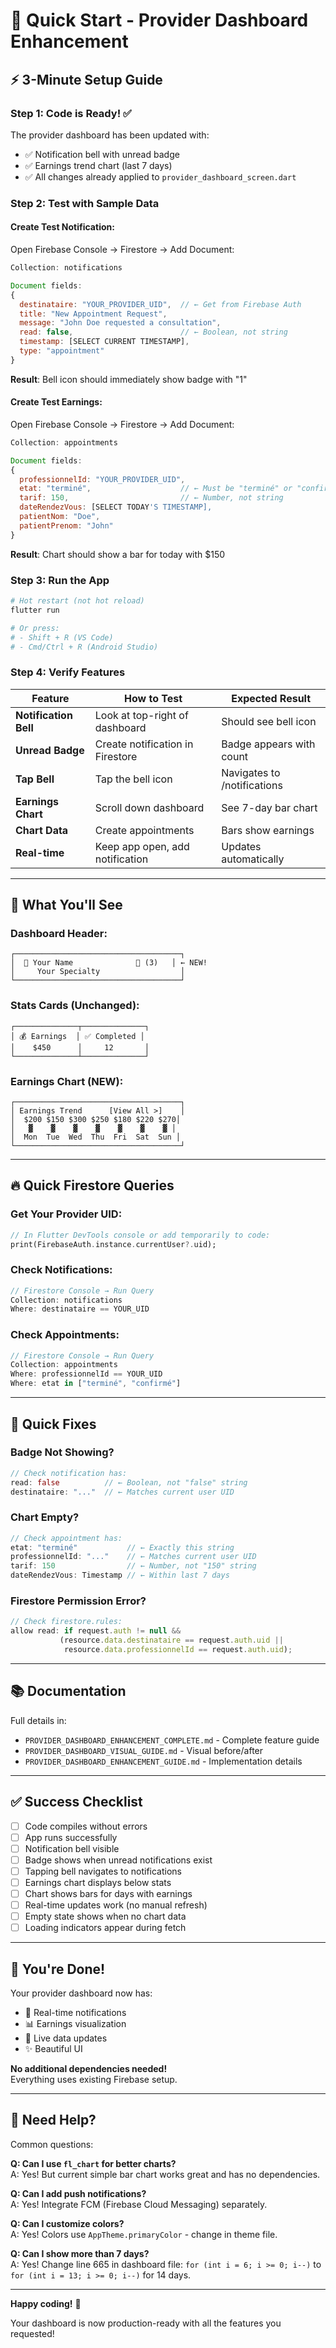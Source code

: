 # 🚀 Quick Start - Provider Dashboard Enhancement

## ⚡ 3-Minute Setup Guide

### Step 1: Code is Ready! ✅
The provider dashboard has been updated with:
- ✅ Notification bell with unread badge
- ✅ Earnings trend chart (last 7 days)
- ✅ All changes already applied to `provider_dashboard_screen.dart`

### Step 2: Test with Sample Data

#### Create Test Notification:
Open Firebase Console → Firestore → Add Document:

```javascript
Collection: notifications

Document fields:
{
  destinataire: "YOUR_PROVIDER_UID",  // ← Get from Firebase Auth
  title: "New Appointment Request",
  message: "John Doe requested a consultation",
  read: false,                        // ← Boolean, not string
  timestamp: [SELECT CURRENT TIMESTAMP],
  type: "appointment"
}
```

**Result**: Bell icon should immediately show badge with "1"

#### Create Test Earnings:
Open Firebase Console → Firestore → Add Document:

```javascript
Collection: appointments

Document fields:
{
  professionnelId: "YOUR_PROVIDER_UID",
  etat: "terminé",                    // ← Must be "terminé" or "confirmé"
  tarif: 150,                         // ← Number, not string
  dateRendezVous: [SELECT TODAY'S TIMESTAMP],
  patientNom: "Doe",
  patientPrenom: "John"
}
```

**Result**: Chart should show a bar for today with $150

### Step 3: Run the App

```bash
# Hot restart (not hot reload)
flutter run

# Or press:
# - Shift + R (VS Code)
# - Cmd/Ctrl + R (Android Studio)
```

### Step 4: Verify Features

| Feature | How to Test | Expected Result |
|---------|-------------|-----------------|
| **Notification Bell** | Look at top-right of dashboard | Should see bell icon |
| **Unread Badge** | Create notification in Firestore | Badge appears with count |
| **Tap Bell** | Tap the bell icon | Navigates to /notifications |
| **Earnings Chart** | Scroll down dashboard | See 7-day bar chart |
| **Chart Data** | Create appointments | Bars show earnings |
| **Real-time** | Keep app open, add notification | Updates automatically |

---

## 🎯 What You'll See

### Dashboard Header:
```
┌─────────────────────────────────────┐
│  👤 Your Name              🔔 (3)   │ ← NEW!
│     Your Specialty                  │
└─────────────────────────────────────┘
```

### Stats Cards (Unchanged):
```
┌──────────────┬──────────────┐
│ 💰 Earnings  │ ✅ Completed │
│    $450      │     12       │
└──────────────┴──────────────┘
```

### Earnings Chart (NEW):
```
┌─────────────────────────────────────┐
│ Earnings Trend      [View All >]    │
│  $200 $150 $300 $250 $180 $220 $270│
│   ▓    ▓    ▓    ▓    ▓    ▓    ▓ │
│  Mon  Tue  Wed  Thu  Fri  Sat  Sun │
└─────────────────────────────────────┘
```

---

## 🔥 Quick Firestore Queries

### Get Your Provider UID:
```dart
// In Flutter DevTools console or add temporarily to code:
print(FirebaseAuth.instance.currentUser?.uid);
```

### Check Notifications:
```javascript
// Firestore Console → Run Query
Collection: notifications
Where: destinataire == YOUR_UID
```

### Check Appointments:
```javascript
// Firestore Console → Run Query
Collection: appointments  
Where: professionnelId == YOUR_UID
Where: etat in ["terminé", "confirmé"]
```

---

## 🐛 Quick Fixes

### Badge Not Showing?
```dart
// Check notification has:
read: false          // ← Boolean, not "false" string
destinataire: "..."  // ← Matches current user UID
```

### Chart Empty?
```dart
// Check appointment has:
etat: "terminé"           // ← Exactly this string
professionnelId: "..."    // ← Matches current user UID
tarif: 150                // ← Number, not "150" string
dateRendezVous: Timestamp // ← Within last 7 days
```

### Firestore Permission Error?
```javascript
// Check firestore.rules:
allow read: if request.auth != null && 
           (resource.data.destinataire == request.auth.uid || 
            resource.data.professionnelId == request.auth.uid);
```

---

## 📚 Documentation

Full details in:
- `PROVIDER_DASHBOARD_ENHANCEMENT_COMPLETE.md` - Complete feature guide
- `PROVIDER_DASHBOARD_VISUAL_GUIDE.md` - Visual before/after
- `PROVIDER_DASHBOARD_ENHANCEMENT_GUIDE.md` - Implementation details

---

## ✅ Success Checklist

- [ ] Code compiles without errors
- [ ] App runs successfully
- [ ] Notification bell visible
- [ ] Badge shows when unread notifications exist
- [ ] Tapping bell navigates to notifications
- [ ] Earnings chart displays below stats
- [ ] Chart shows bars for days with earnings
- [ ] Real-time updates work (no manual refresh)
- [ ] Empty state shows when no chart data
- [ ] Loading indicators appear during fetch

---

## 🎉 You're Done!

Your provider dashboard now has:
- 🔔 Real-time notifications
- 📊 Earnings visualization
- 🔄 Live data updates
- ✨ Beautiful UI

**No additional dependencies needed!**  
Everything uses existing Firebase setup.

---

## 💬 Need Help?

Common questions:

**Q: Can I use `fl_chart` for better charts?**  
A: Yes! But current simple bar chart works great and has no dependencies.

**Q: Can I add push notifications?**  
A: Yes! Integrate FCM (Firebase Cloud Messaging) separately.

**Q: Can I customize colors?**  
A: Yes! Colors use `AppTheme.primaryColor` - change in theme file.

**Q: Can I show more than 7 days?**  
A: Yes! Change line 665 in dashboard file: `for (int i = 6; i >= 0; i--)` to `for (int i = 13; i >= 0; i--)` for 14 days.

---

**Happy coding!** 🚀

Your dashboard is now production-ready with all the features you requested!

